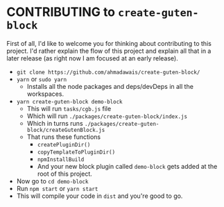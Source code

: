 # CONTRIBUTING to `create-guten-block`

First of all, I'd like to welcome you for thinking about contributing to this project. I'd rather explain the flow of this project and explain all that in a later release (as right now I am focused at an early release).


- `git clone https://github.com/ahmadawais/create-guten-block/`
- `yarn` or `sudo yarn`
    - Installs all the node packages and deps/devDeps in all the workspaces.
- `yarn create-guten-block demo-block`
    - This will run `tasks/cgb.js` file
    - Which will run `./packages/create-guten-block/index.js`
    - Which in turns runs `./packages/create-guten-block/createGutenBlock.js`
    - That runs these functions
        - `createPluginDir()`
        - `copyTemplateToPluginDir()`
        - `npmInstallBuild`
        - And your new block plugin called `demo-block` gets added at the root of this project.
- Now go to `cd demo-block`
- Run `npm start` or `yarn start`
- This will compile your code in `dist` and you're good to go.